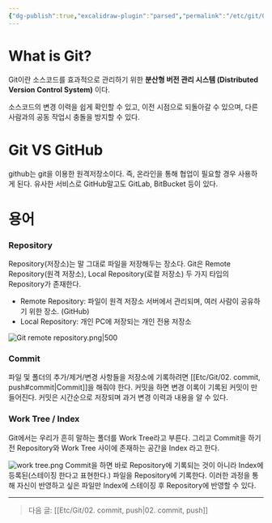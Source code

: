 ```yaml
---
{"dg-publish":true,"excalidraw-plugin":"parsed","permalink":"/etc/git/01-git/","dgPassFrontmatter":true,"noteIcon":"","created":"","updated":""}
---
```



# What is Git?
Git이란 소스코드를 효과적으로 관리하기 위한 **분산형 버전 관리 시스템 (Distributed Version Control System)** 이다.

소스코드의 변경 이력을 쉽게 확인할 수 있고, 이전 시점으로 되돌아갈 수 있으며, 다른 사람과의 공동 작업시 충돌을 방지할 수 있다.

# Git VS GitHub
github는 git을 이용한 원격저장소이다. 즉, 온라인을 통해 협업이 필요할 경우 사용하게 된다. 유사한 서비스로 GitHub말고도 GitLab, BitBucket 등이 있다.

# 용어
### Repository
Repository(저장소)는 말 그대로 파일을 저장해두는 장소다.
Git은 Remote Repository(원격 저장소), Local Repository(로컬 저장소) 두 가지 타입의 Repository가 존재한다.
- Remote Repository: 파일이 원격 저장소 서버에서 관리되며, 여러 사람이 공유하기 위한 장소. (GitHub)
- Local Repository: 개인 PC에 저장되는 개인 전용 저장소

![Git remote repository.png|500](/img/user/Etc/Git/Git%20remote%20repository.png)

### Commit
파일 및 폴더의 추가/제거/변경 사항들을 저장소에 기록하려면 [[Etc/Git/02. commit, push#commit\|Commit]]을 해줘야 한다.
커밋을 하면 변경 이록이 기록된 커밋이 만들어진다. 커밋은 시간순으로 저장되며 과거 변경 이력과 내용을 알 수 있다.

### Work Tree / Index
Git에서는 우리가 흔히 말하는 폴더를 Work Tree라고 부른다. 그리고 Commit을 하기 전 Repository와 Work Tree 사이에 존재하는 공간을 Index 라고 한다.

![work tree.png](/img/user/Etc/Git/work%20tree.png)
Commit을 하면 바로 Repository에 기록되는 것이 아니라 Index에 등록된(스테이징 한다고 표현한다.) 파일을 Repository에 기록한다.
이러한 과정을 통해 자신이 반영하고 싶은 파일만 Index에 스테이징 후 Repository에 반영할 수 있다.


---
> 다음 글: [[Etc/Git/02. commit, push\|02. commit, push]]